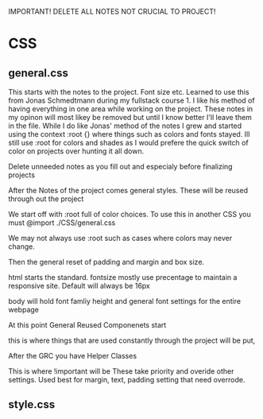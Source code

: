 <!-- Explanation of Template Folder -->

IMPORTANT!
DELETE ALL NOTES NOT CRUCIAL TO PROJECT!

# CSS

<!-- Holds the style files -->

## general.css

This starts with the notes to the project. Font size etc. Learned to use this from Jonas Schmedtmann during my fullstack course 1. I like his method of having everything in one area while working on the project. These notes in my opinon will most likey be removed but until I know better I'll leave them in the file. While I do like Jonas' method of the notes I grew and started using the context :root {} where things such as colors and fonts stayed. Ill still use :root for colors and shades as I would prefere the quick switch of color on projects over hunting it all down.

Delete unneeded notes as you fill out and especialy before finalizing projects

After the Notes of the project comes general styles. These will be reused through out the project

We start off with :root full of color choices. To use this in another CSS you must @import ./CSS/general.css

We may not always use :root such as cases where colors may never change.

Then the general reset of padding and margin and box size.

html starts the standard. fontsize mostly use precentage to maintain a responsive site. Default will always be 16px

body will hold font famliy height and general font settings for the entire webpage

At this point General Reused Componenets start

this is where things that are used constantly through the project will be put,

After the GRC you have Helper Classes

This is where !important will be These take priority and overide other settings. Used best for margin, text, padding setting that need overrode.

## style.css
